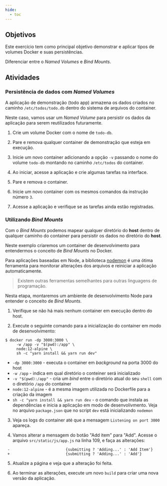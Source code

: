 ```yaml
---
hide:
  - toc
---
```

## Objetivos

Este exercício tem como principal objetivo demonstrar e aplicar tipos de volumes Docker e suas persistências.

Diferenciar entre o *Named Volumes* e *Bind Mounts*.

## Atividades

### Persistência de dados com *Named Volumes*

A aplicação de demonstração (todo app) armazena os dados criados no caminho `/etc/todos/todo.db` dentro do sistema de arquivos do container.

Neste caso, vamos usar um *Named Volume* para persistir os dados da aplicação para serem reutilizados futuramente.

1. Crie um volume Docker com o nome de `todo-db`.

2. Pare e remova qualquer container de demonstração que esteja em execução.

3. Inicie um novo container adicionando a opção `-v` passando o nome do volume `todo-db` montando no caminho `/etc/todos` do container.

4. Ao iniciar, acesse a aplicação e crie algumas tarefas na interface.

5. Pare e remova o container.

6. Inicie um novo container com os mesmos comandos da instrução número `3`.

7. Acesse a aplicação e verifique se as tarefas ainda estão registradas.

### Utilizando *Bind Mounts*

Com o *Bind Mounts* podemos mapear qualquer diretório do **host** dentro de qualquer caminho do container para persistir os dados no diretório do **host**.

Neste exemplo criaremos um container de desenvolvimento para entendermos o conceito de *Bind Mounts* no Docker.

Para aplicações baseadas em Node, a biblioteca [nodemon](https://www.npmjs.com/package/nodemon) é uma ótima ferramenta para monitorar alterações dos arquivos e reiniciar a aplicação automaticamente.
> Existem outras ferramentas semelhantes para outras linguagens de programação.

Nesta etapa, montaremos um ambiente de desenvolvimento Node para entender o conceito de *Bind Mounts*.

1. Verifique se não há mais nenhum container em execução dentro do host.

2. Execute o seguinte comando para a inicialização do container em modo de desenvolvimento:
```shell
$ docker run -dp 3000:3000 \
     -w /app -v "$(pwd):/app" \
     node:12-alpine \
     sh -c "yarn install && yarn run dev"
```
- `-dp 3000:3000` - executa o container em *background* na porta 3000 do host
- `-w /app` - indica em qual diretório o conteiner será inicializado
- `-v "$(pwd):/app"` - cria um *bind* entre o diretório atual do seu `shell` com o diretório `/app` do container
- `node:12-alpine` - é a mesma imagem utilizada no Dockerfile para a criação da imagem
- `sh -c "yarn install && yarn run dev` - o comando que instala as dependências e inicia a aplicação em modo de desenvolivmento. Veja no arquivo `package.json` que no script `dev` está inicializando `nodemon`

3. Veja os logs do container até que a mensagem `Listening on port 3000` apareça.

4. Vamos alterar a mensagem do botão "Add item" para "Add". Acesse o arquivo `src/static/js/app.js` na linha 109, e faça as alterações:
```
 -                         {submitting ? 'Adding...' : 'Add Item'}
 +                         {submitting ? 'Adding...' : 'Add'}
```

5. Atualize a página e veja que a alteração foi feita.

6. Ao terminar as alterações, execute um novo `build` para criar uma nova versão da aplicação.
